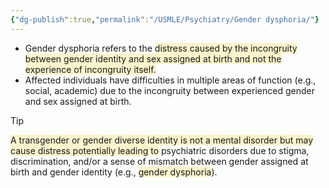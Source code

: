 ```yaml
---
{"dg-publish":true,"permalink":"/USMLE/Psychiatry/Gender dysphoria/"}
---
```


- Gender dysphoria refers to the <span style="background:rgba(240, 200, 0, 0.2)">distress caused by the incongruity between gender identity and sex assigned at birth and not the experience of incongruity itself. </span>
- Affected individuals have difficulties in multiple areas of function (e.g., social, academic) due to the incongruity between experienced gender and sex assigned at birth.
>[!tip] 
><span style="background:rgba(240, 200, 0, 0.2)">A transgender or gender diverse identity is not a mental disorder but may cause distress potentially leading to</span> psychiatric disorders due to stigma, discrimination, and/or a sense of mismatch between gender assigned at birth and gender identity (e.g., <span style="background:rgba(240, 200, 0, 0.2)">gender dysphoria</span>).
